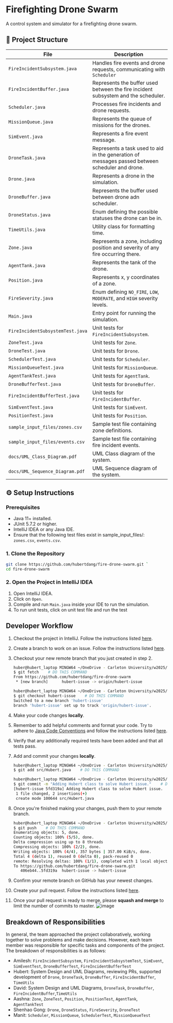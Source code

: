 # Firefighting Drone Swarm

A control system and simulator for a firefighting drone swarm.

## 📂 Project Structure

| **File**                         | **Description**                                                                                 |
|----------------------------------|-------------------------------------------------------------------------------------------------|
| `FireIncidentSubsystem.java`     | Handles fire events and drone requests, communicating with `Scheduler`                          |
| `FireIncidentBuffer.java`        | Represents the buffer used between the fire incident subsystem and the scheduler.               |
| `Scheduler.java`                 | Processes fire incidents and drone requests.                                                    |
| `MissionQueue.java`              | Represents the queue of missions for the drones.                                                |
| `SimEvent.java`                  | Represents a fire event message.                                                                |
| `DroneTask.java`                      | Represents a task used to aid in the generation of messages passed between scheduler and drone. |
| `Drone.java`                     | Represents a drone in the simulation.                                                           |
| `DroneBuffer.java`               | Represents the buffer used between drone adn scheduler.                                         |
| `DroneStatus.java`               | Enum defining the possible statuses the drone can be in.                                        |
| `TimeUtils.java`                 | Utility class for formatting time.                                                              |
| `Zone.java`                      | Represents a zone, including position and severity of any fire occurring there.                 |
| `AgentTank.java`                 | Represents the tank of the drone.                                                               |
| `Position.java`                  | Represents x, y coordinates of a zone.                                                          |
| `FireSeverity.java`              | Enum defining `NO_FIRE`, `LOW`, `MODERATE`, and `HIGH` severity levels.                         |
| `Main.java`                      | Entry point for running the simulation.                                                         |
| `FireIncidentSubsystemTest.java` | Unit tests for `FireIncidentSubsystem`.                                                         | 
| `ZoneTest.java`                  | Unit tests for `Zone`.                                                                          |
| `DroneTest.java`                 | Unit tests for `Drone`.                                                                         |
| `SchedulerTest.java`             | Unit tests for `Scheduler`.                                                                     |
| `MissionQueueTest.java`          | Unit tests for `MissionQueue`.                                                                  |
| `AgentTankTest.java`             | Unit tests for `AgentTank`.                                                                     |
| `DroneBufferTest.java`           | Unit tests for `DroneBuffer`.                                                                   |
| `FireIncidentBufferTest.java`    | Unit tests for `FireIncidentBuffer`.                                                            |
| `SimEventTest.java`              | Unit tests for `SimEvent`.                                                                      |
| `PositionTest.java`              | Unit tests for `Position`.                                                                      |
| `sample_input_files/zones.csv`   | Sample test file containing zone definitions.                                                   |
| `sample_input_files/events.csv`  | Sample test file containing fire incident events.                                               |
| `docs/UML_Class_Diagram.pdf`     | UML Class diagram of the system.                                                                |
| `docs/UML_Sequence_Diagram.pdf`  | UML Sequence diagram of the system.                                                             |

## ⚙️ Setup Instructions

### **Prerequisites**
- Java 11+ installed.
- JUnit 5.7.2 or higher.
- IntelliJ IDEA or any Java IDE.
- Ensure that the following test files exist in sample_input_files/: `zones.csv`, `events.csv`.

### **1. Clone the Repository**
```sh
git clone https://github.com/hubertdang/fire-drone-swarm.git `
cd fire-drone-swarm
```
### **2. Open the Project in IntelliJ IDEA**
1. Open IntelliJ IDEA.
2. Click on `Open`.
3. Compile and run `Main.java` inside your IDE to run the simulation.
4. To run unit tests, click on unit test file and run the test

## Developer Workflow

1. Checkout the project in IntelliJ. Follow the instructions listed [here](https://www.jetbrains.com/help/idea/manage-projects-hosted-on-github.html#clone-from-GitHub).

2. Create a branch to work on an issue. Follow the instructions listed [here](https://docs.github.com/en/issues/tracking-your-work-with-issues/using-issues/creating-a-branch-for-an-issue).

3. Checkout your new remote branch that you just created in step 2.
    ```bash
    huber@hubert_laptop MINGW64 ~/OneDrive - Carleton University/w2025/SYSC3303/project/FireDroneSwarm (master)
    $ git fetch    # DO THIS COMMAND
    From https://github.com/hubertdang/fire-drone-swarm
     * [new branch]      hubert-issue -> origin/hubert-issue

    huber@hubert_laptop MINGW64 ~/OneDrive - Carleton University/w2025/SYSC3303/project/FireDroneSwarm (master)
    $ git checkout hubert-issue    # DO THIS COMMAND
    Switched to a new branch 'hubert-issue'
    branch 'hubert-issue' set up to track 'origin/hubert-issue'.
    ```

4. Make your code changes **locally**.

5. Remember to add helpful comments and format your code. Try to adhere to [Java Code Conventions](https://www.oracle.com/docs/tech/java/codeconventions.pdf) and follow the instructions listed [here](https://www.jetbrains.com/help/idea/reformat-and-rearrange-code.html#reformat_file).

6. Verify that any additionally required tests have been added and that all tests pass.

7. Add and commit your changes **locally**.
    ```bash
    huber@hubert_laptop MINGW64 ~/OneDrive - Carleton University/w2025/SYSC3303/project/FireDroneSwarm (hubert- issue)
    $ git add src/Hubert.java    # DO THIS COMMAND

    huber@hubert_laptop MINGW64 ~/OneDrive - Carleton University/w2025/SYSC3303/project/FireDroneSwarm (hubert-issue)
    $ git commit -m "Adding Hubert class to solve Hubert issue."    # DO THIS COMMAND
    [hubert-issue 5fd319a] Adding Hubert class to solve Hubert issue.
     1 file changed, 2 insertions(+)
     create mode 100644 src/Hubert.java
    ```

8. Once you're finished making your changes, push them to your remote branch.
    ```bash
    huber@hubert_laptop MINGW64 ~/OneDrive - Carleton University/w2025/SYSC3303/project/FireDroneSwarm (hubert-issue)
    $ git push    # DO THIS COMMAND
    Enumerating objects: 5, done.
    Counting objects: 100% (5/5), done.
    Delta compression using up to 8 threads
    Compressing objects: 100% (2/2), done.
    Writing objects: 100% (4/4), 357 bytes | 357.00 KiB/s, done.
    Total 4 (delta 1), reused 0 (delta 0), pack-reused 0
    remote: Resolving deltas: 100% (1/1), completed with 1 local object.
    To https://github.com/hubertdang/fire-drone-swarm.git
       406eb44..5fd319a  hubert-issue -> hubert-issue
    ```

9. Confirm your remote branch on GitHub has your newest changes.
10. Create your pull request. Follow the instructions listed [here](https://docs.github.com/en/pull-requests/collaborating-with-pull-requests/proposing-changes-to-your-work-with-pull-requests/creating-a-pull-request#creating-the-pull-request).
11. Once your pull request is ready to merge, please **squash and merge** to limit the number of commits to master.
![image](https://github.com/user-attachments/assets/e829f914-5a12-4ec0-a8e7-1ee3f6358397)

## Breakdown of Responsibilities
In general, the team approached the project collaboratively, working together to solve problems and make decisions. However, each team member was responsible for specific tasks and components of the project. 
The breakdown of responsibilities is as follows:
- Amilesh: `FireIncidentSubsystem`, `FireIncidentSubsystemTest`, `SimEvent`, `SimEventTest`, `DroneBufferTest`, 
`FireIncidentBufferTest`
- Hubert: System Design and UML Diagrams, reviewing PRs, supported development of 
`Drone`, `DroneTask`, `DroneBuffer`, `FireIncidentBuffer`, `TimeUtils`
- David: System Design and UML Diagrams, `DroneTask`, `DroneBuffer`, `FireIncidentBuffer`,`TimeUtils`
- Aashna: `Zone`, `ZoneTest`, `Position`, `PositionTest`, `AgentTank`, `AgentTankTest`
- Shenhao Gong: `Drone`, `DroneStatus`, `FireSeverity`, `DroneTest`
- Manit: `Scheduler`, `MissionQueue`, `SchedulerTest`, `MissionQueueTest`

